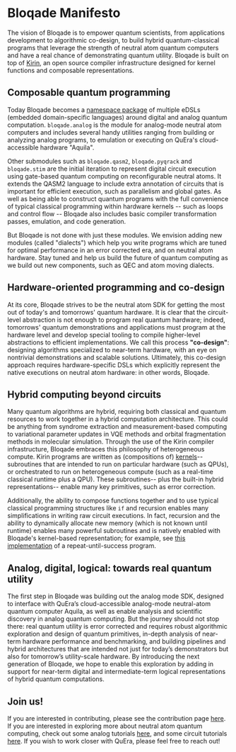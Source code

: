# Bloqade Manifesto

The vision of Bloqade is to empower quantum scientists, from applications development to algorithmic co-design, to build hybrid quantum-classical programs that leverage the strength of neutral atom quantum computers and have a real chance of demonstrating quantum utility. Bloqade is built on top of [Kirin](https://github.com/QuEraComputing/kirin/), an open source compiler infrastructure designed for kernel functions and composable representations.

## Composable quantum programming

Today Bloqade becomes a [namespace package](https://packaging.python.org/en/latest/guides/packaging-namespace-packages/) of multiple eDSLs (embedded domain-specific languages) around digital and analog quantum computation. `bloqade.analog` is the module for analog-mode neutral atom computers and includes several handy utilities ranging from building or analyzing analog programs, to emulation or executing on QuEra's cloud-accessible hardware "Aquila".

Other submodules such as `bloqade.qasm2`, `bloqade.pyqrack` and `bloqade.stim` are the initial iteration to represent digital circuit execution using gate-based quantum computing on reconfigurable neutral atoms. It extends the QASM2 language to include extra annotation of circuits that is important for efficient execution, such as parallelism and global gates. As well as being able to construct quantum programs with the full convenience of typical classical programming within hardware kernels -- such as loops and control flow -- Bloqade also includes basic compiler transformation passes, emulation, and code generation.

But Bloqade is not done with just these modules. We envision adding new modules (called "dialects") which help you write programs which are tuned for optimal performance in an error corrected era, and on neutral atom hardware. Stay tuned and help us build the future of quantum computing as we build out new components, such as QEC and atom moving dialects.


## Hardware-oriented programming and co-design

At its core, Bloqade strives to be the neutral atom SDK for getting the most out of today's and tomorrows' quantum hardware. It is clear that the circuit-level abstraction is not enough to program real quantum hardware; indeed, tomorrows' quantum demonstrations and applications must program at the hardware level and develop special tooling to compile higher-level abstractions to efficient implementations. We call this process **"co-design"**: designing algorithms specialized to near-term hardware, with an eye on nontrivial demonstrations and scalable solutions. Ultimately, this co-design approach requires hardware-specific DSLs which explicitly represent the native executions on neutral atom hardware: in other words, Bloqade.


## Hybrid computing beyond circuits
Many quantum algorithms are hybrid, requiring both classical and quantum resources to work together in a hybrid computation architecture. This could be anything from syndrome extraction and measurement-based computing to variational parameter updates in VQE methods and orbital fragmentation methods in molecular simulation. Through the use of the Kirin compiler infrastructure, Bloqade embraces this philosophy of heterogeneous compute. Kirin programs are written as (compositions of) [kernels](https://en.wikipedia.org/wiki/Compute_kernel)-- subroutines that are intended to run on particular hardware (such as QPUs), or orchestrated to run on heterogeneous compute (such as a real-time classical runtime plus a QPU). These subroutines-- plus the built-in hybrid representations-- enable many key primitives, such as error correction.

Additionally, the ability to compose functions together and to use typical classical programming structures like `if` and recursion enables many simplifications in writing raw circuit executions. In fact, recursion and the ability to dynamically allocate new memory (which is not known until runtime) enables many powerful subroutines and is natively enabled with Bloqade's kernel-based representation; for example, see [this implementation](digital/examples/qasm2/repeat_until_success.py) of a repeat-until-success program.

## Analog, digital, logical: towards real quantum utility

The first step in Bloqade was building out the analog mode SDK, designed to interface with QuEra’s cloud-accessible analog-mode neutral-atom quantum computer Aquila, as well as enable analysis and scientific discovery in analog quantum computing. But the journey should not stop there: real quantum utility is error corrected and requires robust algorithmic exploration and design of quantum primitives, in-depth analysis of near-term hardware performance and benchmarking, and building pipelines and hybrid architectures that are intended not just for today’s demonstrators but also for tomorrow’s utility-scale hardware. By introducing the next generation of Bloqade, we hope to enable this exploration by adding in support for near-term digital and intermediate-term logical representations of hybrid quantum computations.

## Join us!

If you are interested in contributing, please see the contribution page [here](contrib.md). If you are interested in exploring more about neutral atom quantum computing, check out some analog tutorials [here](https://queracomputing.github.io/bloqade-analog-examples/dev/), and some circuit tutorials [here](https://bloqade.quera.com/latest/digital/). If you wish to work closer with QuEra, please feel free to reach out!
